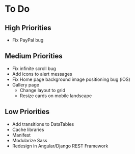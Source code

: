 # To Do

## High Priorities

- Fix PayPal bug

## Medium Priorities

- Fix infinite scroll bug
- Add icons to alert messages
- Fix Home page background image positioning bug (iOS)
- Gallery page
  - Change layout to grid
  - Resize cards on mobile landscape

## Low Priorities

- Add transitions to DataTables
- Cache libraries
- Manifest
- Modularize Sass
- Redesign in Angular/Django REST Framework
